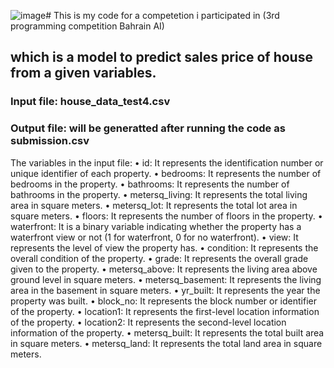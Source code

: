 ![image](https://github.com/NajimAlfutini/Predict-House-Sales-Price/assets/138370248/98695e4f-6b2f-4b57-b33d-967742728e41)# This is my code for a competetion i participated in (3rd programming competition Bahrain AI) 

## which is a model to predict sales price of house from a given variables.

### **Input file:** house_data_test4.csv
### **Output file:** will be generatted after running the code as submission.csv

The variables in the input file:
•	id: It represents the identification number or unique identifier of each property.
•	bedrooms: It represents the number of bedrooms in the property.
•	bathrooms: It represents the number of bathrooms in the property.
•	metersq_living: It represents the total living area in square meters.
•	metersq_lot: It represents the total lot area in square meters.
•	floors: It represents the number of floors in the property.
•	waterfront: It is a binary variable indicating whether the property has a waterfront view or not (1 for waterfront, 0 for no waterfront).
•	view: It represents the level of view the property has.
•	condition: It represents the overall condition of the property.
•	grade: It represents the overall grade given to the property.
•	metersq_above: It represents the living area above ground level in square meters.
•	metersq_basement: It represents the living area in the basement in square meters.
•	yr_built: It represents the year the property was built.
•	block_no: It represents the block number or identifier of the property.
•	location1: It represents the first-level location information of the property.
•	location2: It represents the second-level location information of the property.
•	metersq_built: It represents the total built area in square meters.
•	metersq_land: It represents the total land area in square meters.


